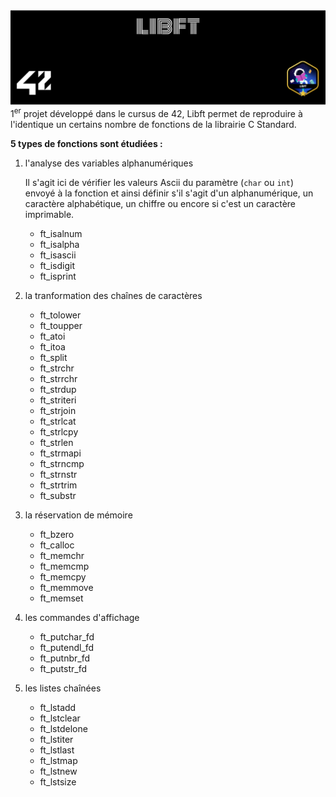 <picture>
<img alt="Entete du depot libft." src="https://github.com/Paype67210/Libft_42_Mulhouse/blob/main/Tools/cover-libft-bonus.png">
</picture>
1<sup>er</sup> projet développé dans le cursus de 42, Libft permet de reproduire à l'identique un certains nombre de fonctions de la librairie C Standard.

<b>5 types de fonctions sont étudiées :</b>
1. l'analyse des variables alphanumériques

   Il s'agit ici de vérifier les valeurs Ascii du paramètre (`char` ou `int`) envoyé à la fonction et ainsi définir s'il s'agit d'un alphanumérique, un caractère alphabétique, un chiffre ou encore si c'est un caractère imprimable.
   + ft_isalnum
   + ft_isalpha
   + ft_isascii
   + ft_isdigit
   + ft_isprint
3. la tranformation des chaînes de caractères 
   + ft_tolower
   + ft_toupper
   + ft_atoi
   + ft_itoa
   + ft_split
   + ft_strchr
   + ft_strrchr
   + ft_strdup
   + ft_striteri
   + ft_strjoin
   + ft_strlcat
   + ft_strlcpy
   + ft_strlen
   + ft_strmapi
   + ft_strncmp
   + ft_strnstr
   + ft_strtrim
   + ft_substr
4. la réservation de mémoire
   + ft_bzero
   + ft_calloc
   + ft_memchr
   + ft_memcmp
   + ft_memcpy
   + ft_memmove
   + ft_memset
5. les commandes d'affichage
   + ft_putchar_fd
   + ft_putendl_fd
   + ft_putnbr_fd
   + ft_putstr_fd
6. les listes chaînées 
   + ft_lstadd
   + ft_lstclear
   + ft_lstdelone
   + ft_lstiter
   + ft_lstlast
   + ft_lstmap
   + ft_lstnew
   + ft_lstsize
